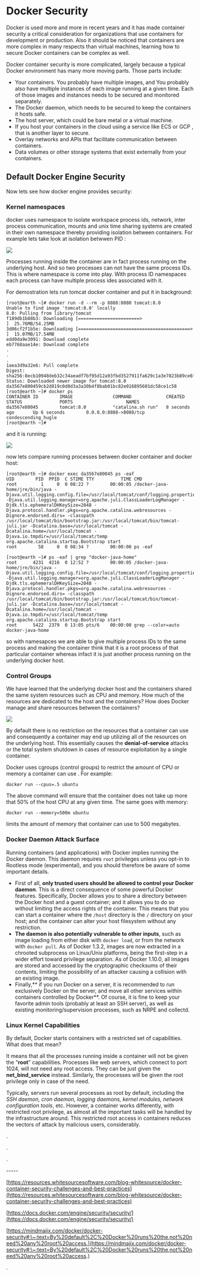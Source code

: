# Docker Security

Docker is used more and more  in recent years and it has made container security a critical consideration for organizations that use containers for development or production. Also it should be noticed that containers are more complex in many respects than virtual machines, learning how to secure Docker containers can be complex as well.

Docker container security is more complicated, largely because a typical Docker environment has many more moving parts. Those parts include:

* Your containers. You probably have multiple images, and You probably also have multiple instances of each image running at a given time. Each of those images and instances needs to be secured and monitored separately.
* The Docker daemon, which needs to be secured to keep the containers it hosts safe.
* The host server, which could be bare metal or a virtual machine.
* If you host your containers in the cloud using a service like ECS or GCP , that is another layer to secure.
* Overlay networks and APIs that facilitate communication between containers.
* Data volumes or other storage systems that exist externally from your containers.

## Default Docker Engine Security

Now lets see how docker engine provides security:

### Kernel namespaces <a href="kernel-namespaces" id="kernel-namespaces"></a>

docker uses namespace to isolate workspace process ids, network, inter process communication, mounts and unix time sharing systems are created in their own namespace thereby providing isolation between containers. For example lets take look at isolation betwwen PID :

![](.gitbook/assets/security-namespace-pid.jpg)

Processes running inside the container are in fact process running on the underlying host. And so two processes can not have the same process IDs. This is where namespace is come into play. With process ID namespaces each process can have multiple process ides associated with it.

For demostration lets run tomcat docker container and put it in background:

```
[root@earth ~]# docker run -d --rm -p 8888:8080 tomcat:8.0
Unable to find image 'tomcat:8.0' locally
8.0: Pulling from library/tomcat
f189db1b88b3: Downloading [=======================>                           ]  25.76MB/54.25MB
3d06cf2f1b5e: Downloading [==========================================>        ]  15.07MB/17.54MB
edd0da9e3091: Download complete 
eb7768aae14e: Download complete 
.
.
.
1aea3d9a32e6: Pull complete 
Digest: sha256:8ecb10948deb32c34aeadf7bf95d12a93fbd3527911fa629c1a3e7823b89ce6f
Status: Downloaded newer image for tomcat:8.0
da3567e800459cb2d819c0d0d3a3a30b4f8bab01bc82e016895601dc58ce1c58
[root@earth ~]# docker ps
CONTAINER ID        IMAGE               COMMAND             CREATED             STATUS              PORTS                    NAMES
da3567e80045        tomcat:8.0          "catalina.sh run"   8 seconds ago       Up 6 seconds        0.0.0.0:8888->8080/tcp   condescending_hugle
[root@earth ~]# 
```

and it is running:

![](.gitbook/assets/security-namespace-pidtomcat.jpg)

now lets compare running  processes between docker container and docker host:

```
[root@earth ~]# docker exec da3567e80045 ps -eaf
UID        PID  PPID  C STIME TTY          TIME CMD
root         1     0  0 08:22 ?        00:00:05 /docker-java-home/jre/bin/java -Djava.util.logging.config.file=/usr/local/tomcat/conf/logging.properties -Djava.util.logging.manager=org.apache.juli.ClassLoaderLogManager -Djdk.tls.ephemeralDHKeySize=2048 -Djava.protocol.handler.pkgs=org.apache.catalina.webresources -Dignore.endorsed.dirs= -classpath /usr/local/tomcat/bin/bootstrap.jar:/usr/local/tomcat/bin/tomcat-juli.jar -Dcatalina.base=/usr/local/tomcat -Dcatalina.home=/usr/local/tomcat -Djava.io.tmpdir=/usr/local/tomcat/temp org.apache.catalina.startup.Bootstrap start
root        58     0  0 08:34 ?        00:00:00 ps -eaf
```

```
[root@earth ~]# ps -eaf | grep "docker-java-home"
root      4231  4216  0 12:52 ?        00:00:05 /docker-java-home/jre/bin/java -Djava.util.logging.config.file=/usr/local/tomcat/conf/logging.properties -Djava.util.logging.manager=org.apache.juli.ClassLoaderLogManager -Djdk.tls.ephemeralDHKeySize=2048 -Djava.protocol.handler.pkgs=org.apache.catalina.webresources -Dignore.endorsed.dirs= -classpath /usr/local/tomcat/bin/bootstrap.jar:/usr/local/tomcat/bin/tomcat-juli.jar -Dcatalina.base=/usr/local/tomcat -Dcatalina.home=/usr/local/tomcat -Djava.io.tmpdir=/usr/local/tomcat/temp org.apache.catalina.startup.Bootstrap start
root      5422  2379  0 13:05 pts/6    00:00:00 grep --color=auto docker-java-home

```

so with namesapces we are able to give multiple process IDs to the same process and making the container think that it is a root process of that particular container whereas infact it is just another process running on the underlying docker host.

### Control Groups

We have learned that the underlying docker host and the containers shared the same system resources such as CPU and memory.   How much of the resources are dedicated to the host and the containers? How does Docker manage and share resources between the containers? 

![](.gitbook/assets/security-namespace-cgroups.jpg)

By default there is no restriction on the resources that a container can use and consequently a container may end up utilizing all of the resources on the underlying host.  This essentially causes the **denial-of-service** attacks or the total system shutdown in cases of resource exploitation by a single container.

Docker uses cgroups (control groups)  to restrict the amount of CPU or memory a container can use . For example:

```
docker run --cpus=.5 ubuntu
```

The above command will ensure that the container does not take up more that 50% of the host CPU at any given time. The same goes with memory:

```
docker run --memory=500m ubuntu
```

limits the amount of memory that container can use to 500 megabytes.

### Docker Daemon Attack Surface

 Running containers (and applications) with Docker implies running the Docker daemon. This daemon requires `root` privileges unless you opt-in to Rootless mode (experimental), and you should therefore be aware of some important details.

*  First of all, **only trusted users should be allowed to control your Docker daemon**. This is a direct consequence of some powerful Docker features. Specifically, Docker allows you to share a directory between the Docker host and a guest container; and it allows you to do so without limiting the access rights of the container. This means that you can start a container where the `/host` directory is the `/` directory on your host; and the container can alter your host filesystem without any restriction. 
*  **The daemon is also potentially vulnerable to other inputs**, such as image loading from either disk with `docker load`, or from the network with `docker pull`. As of Docker 1.3.2, images are now extracted in a chrooted subprocess on Linux/Unix platforms, being the first-step in a wider effort toward privilege separation. As of Docker 1.10.0, all images are stored and accessed by the cryptographic checksums of their contents, limiting the possibility of an attacker causing a collision with an existing image.
* Finally,** if you run Docker on a server, it is recommended to run exclusively Docker on the server, and move all other services within containers controlled by Docker**. Of course, it is fine to keep your favorite admin tools (probably at least an SSH server), as well as existing monitoring/supervision processes, such as NRPE and collectd.

### Linux Kernel Capabilities

By default, Docker starts containers with a restricted set of capabilities. What does that mean?

 It means that all the processes running inside a container will not be given the "**root**" capabilities. Processes like web servers, which connect to port 1024, will not need any root access.  They can be just given the **net_bind_service** instead. Similarly, the processes will be given the root privilege only in case of the need.

 Typically, servers run several processes as root by default, including the _SSH daemon, cron daemon, logging daemons, kernel modules, network configuration tools_, etc. However, a container works differently, with restricted root privilege, as almost all the important tasks will be handled by the infrastructure around. This restricted root access in containers reduces the vectors of attack by malicious users, considerably.

.

.

.

\-----

[https://resources.whitesourcesoftware.com/blog-whitesource/docker-container-security-challenges-and-best-practices](https://resources.whitesourcesoftware.com/blog-whitesource/docker-container-security-challenges-and-best-practices)

[https://docs.docker.com/engine/security/security/](https://docs.docker.com/engine/security/security/)

[https://mindmajix.com/docker/docker-security#:\~:text=By%20default%2C%20Docker%20runs%20the,not%20need%20any%20root%20access.](https://mindmajix.com/docker/docker-security#:\~:text=By%20default%2C%20Docker%20runs%20the,not%20need%20any%20root%20access.)

.
